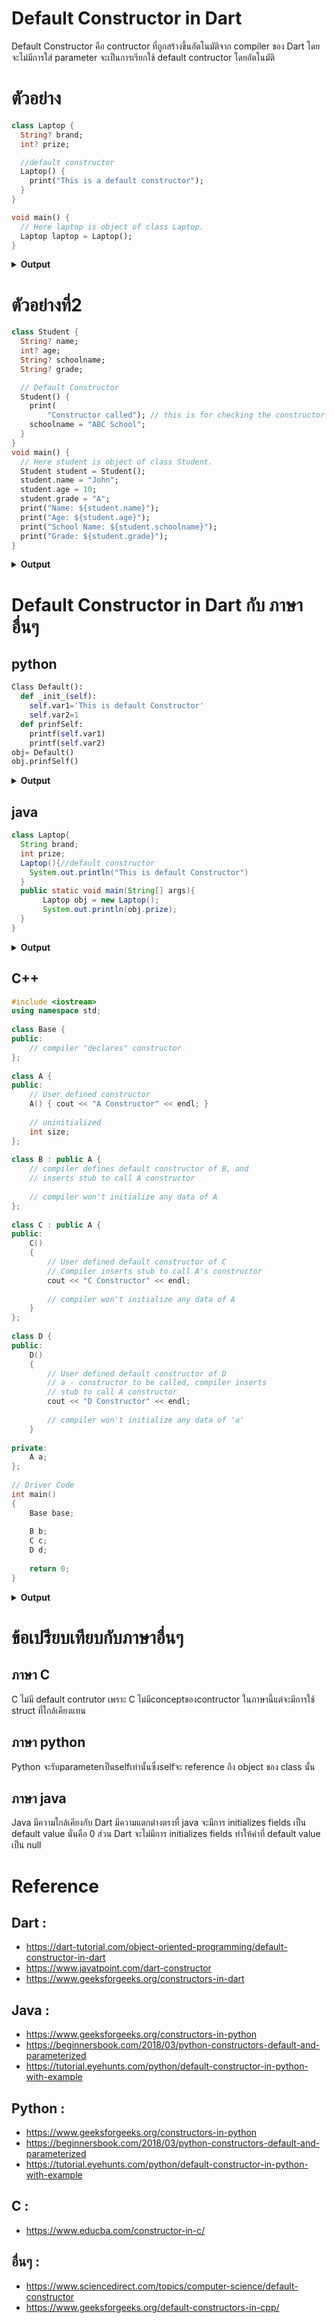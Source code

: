 # Default Constructor in Dart
Default Constructor คือ contructor ที่ถูกสร้างขึ้นอัตโนมัติจาก compiler ของ Dart โดยจะไม่มีการใส่ parameter จะเป็นการเรียกใช้ default contructor โดยอัตโนมัติ
# ตัวอย่าง
```dart
class Laptop {
  String? brand;
  int? prize;

  //default constructor
  Laptop() {
    print("This is a default constructor");
  }
}

void main() {
  // Here laptop is object of class Laptop.
  Laptop laptop = Laptop();
}
```
<details>
  <summary><strong>Output</strong></summary>
  <pre><code>This is a default constructor</code></pre>
</details>

# ตัวอย่างที่2
```dart
class Student {
  String? name;
  int? age;
  String? schoolname;
  String? grade;

  // Default Constructor
  Student() {
    print(
        "Constructor called"); // this is for checking the constructor is called or not.
    schoolname = "ABC School";
  }
}
void main() {
  // Here student is object of class Student.
  Student student = Student();
  student.name = "John";
  student.age = 10;
  student.grade = "A";
  print("Name: ${student.name}");
  print("Age: ${student.age}");
  print("School Name: ${student.schoolname}");
  print("Grade: ${student.grade}");
}
```
<details>
  <summary><strong>Output</strong></summary>
  <pre><code>Constructor called
Name: John
Age: 10
School Name: ABC School
Grade: A</code></pre>
</details>

# Default Constructor in Dart กับ ภาษาอื่นๆ
## python
```python
Class Default():
  def _init_(self):
    self.var1='This is default Constructor'
    self.var2=1
  def prinfSelf:
    printf(self.var1)
    printf(self.var2)
obj= Default()
obj.prinfSelf()
```
<details>
  <summary><strong>Output</strong></summary>
  <pre><code>This is default Constructor
    1</code></pre></details>

## java
```java
class Laptop{
  String brand;
  int prize;
  Laptop(){//default constructor
    System.out.println("This is default Constructor")
  }
  public static void main(String[] args){
       Laptop obj = new Laptop();
       System.out.println(obj.prize);
  }
}
```
<details>
  <summary><strong>Output</strong></summary>
  <pre><code>This is default Constructor
    0</code></pre></details>

## C++
```c++
#include <iostream>
using namespace std;
 
class Base {
public:
    // compiler "declares" constructor
};
 
class A {
public:
    // User defined constructor
    A() { cout << "A Constructor" << endl; }
 
    // uninitialized
    int size;
};
 
class B : public A {
    // compiler defines default constructor of B, and
    // inserts stub to call A constructor
 
    // compiler won't initialize any data of A
};
 
class C : public A {
public:
    C()
    {
        // User defined default constructor of C
        // Compiler inserts stub to call A's constructor
        cout << "C Constructor" << endl;
 
        // compiler won't initialize any data of A
    }
};
 
class D {
public:
    D()
    {
        // User defined default constructor of D
        // a - constructor to be called, compiler inserts
        // stub to call A constructor
        cout << "D Constructor" << endl;
 
        // compiler won't initialize any data of 'a'
    }
 
private:
    A a;
};
 
// Driver Code
int main()
{
    Base base;
 
    B b;
    C c;
    D d;
 
    return 0;
}
```
<details>
  <summary><strong>Output</strong></summary>
  <pre><code>A Constructor
A Constructor
C Constructor
A Constructor
D Constructor</code></pre></details>

# ข้อเปรียบเทียบกับภาษาอื่นๆ
## ภาษา C
C ไม่มี default contrutor เพราะ C ไม่มีconceptของcontructor ในภาษานี้แต่จะมีการใช้ struct ที่ใกล้เคียงแทน
## ภาษา python
Python จะรับparameterเป็นselfเท่านั้นซึ่งselfจะ reference ถึง object ของ class นั้น
## ภาษา java
Java มีความใกล้เคียงกับ Dart มีความแตกต่างตรงที่ java จะมีการ initializes fields เป็น default value นั่นคือ 0 ส่วน Dart จะไม่มีการ initializes fields ทำให้ค่าที่ default value เป็น null
# Reference
## Dart :
- https://dart-tutorial.com/object-oriented-programming/default-constructor-in-dart
- https://www.javatpoint.com/dart-constructor
- https://www.geeksforgeeks.org/constructors-in-dart
## Java :
- https://www.geeksforgeeks.org/constructors-in-python
- https://beginnersbook.com/2018/03/python-constructors-default-and-parameterized
- https://tutorial.eyehunts.com/python/default-constructor-in-python-with-example
## Python :
- https://www.geeksforgeeks.org/constructors-in-python
- https://beginnersbook.com/2018/03/python-constructors-default-and-parameterized
- https://tutorial.eyehunts.com/python/default-constructor-in-python-with-example
## C :
- https://www.educba.com/constructor-in-c/
## อื่นๆ :
- https://www.sciencedirect.com/topics/computer-science/default-constructor
- https://www.geeksforgeeks.org/default-constructors-in-cpp/








